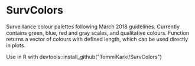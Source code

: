 # SurvColors
Surveillance colour palettes following March 2018 guidelines. Currently contains green, blue, red and gray scales, and qualitative colours. Function returns a vector of colours with defined length, which can be used directly in plots.

Use in R with devtools::install_github("TommiKarki/SurvColors")
